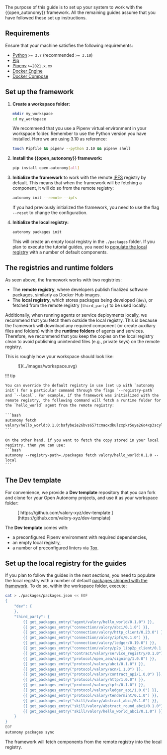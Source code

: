 The purpose of this guide is to set up your system to work with the {{open_autonomy}} framework. All the remaining guides assume that you have followed these set up instructions.

## Requirements

Ensure that your machine satisfies the following requirements:

- [Python](https://www.python.org/) `>= 3.7` (recommended `>= 3.10`)
- [Pip](https://pip.pypa.io/en/stable/installation/)
- [Pipenv](https://pipenv.pypa.io/en/latest/installation/) `>=2021.x.xx`
- [Docker Engine](https://docs.docker.com/engine/install/)
- [Docker Compose](https://docs.docker.com/compose/install/)

## Set up the framework

1. **Create a workspace folder:**

    ```bash
    mkdir my_workspace
    cd my_workspace
    ```

    We recommend that you use a Pipenv virtual environment in your workspace folder. Remember to use the Python version you have installed. Here we are using 3.10 as reference:

    ```bash
    touch Pipfile && pipenv --python 3.10 && pipenv shell
    ```

2. **Install the {{open_autonomy}} framework:**

    ```bash
    pip install open-autonomy[all]
    ```

3. **Initialize the framework** to work with the remote [IPFS](https://ipfs.io) registry by default. This means that when the framework will be fetching a component, it will do so from the remote registry:

    ```bash
    autonomy init --remote --ipfs
    ```

    If you had previously initialized the framework, you need to use the flag `--reset` to change the configuration.

4. **Initialize the local registry:**

    ```bash
    autonomy packages init
    ```

    This will create an empty local registry in the `./packages` folder. If you plan to execute the tutorial guides, you need to [populate the local registry](#set-up-the-local-registry-for-the-guides) with a number of default components.

## The registries and runtime folders

As seen above, the framework works with two registries:

* The **remote registry**, where developers publish finalized software packages, similarly as Docker Hub images.
* The **local registry**, which stores packages being developed (`dev`), or fetched from the remote registry (`third_party`) to be used locally.

Additionally, when running agents or service deployments locally, we recommend that you fetch them outside the local registry. This is because the framework will download any required component (or create auxiliary files and folders) within the **runtime folders** of agents and services. Therefore, we recommend that you keep the copies on the local registry clean to avoid publishing unintended files (e.g., private keys) on the remote registry.

This is roughly how your workspace should look like:

<figure markdown>
![](../images/workspace.svg)
</figure>

!!! tip

    You can override the default registry in use (set up with `autonomy init`) for a particular command through the flags `--registry-path` and `--local`. For example, if the framework was initialized with the remote registry, the following command will fetch a runtime folder for the `hello_world` agent from the remote registry:

    ```bash
    autonomy fetch valory/hello_world:0.1.0:bafybeie26bvs657tcmaoxdkulzxpkr5uye26o4xp3scyllnuv5yk7izbbq
    ```

    On the other hand, if you want to fetch the copy stored in your local registry, then you can use:
    ```bash
    autonomy --registry-path=./packages fetch valory/hello_world:0.1.0 --local
    ```

## The Dev template

For convenience, we provide a **Dev template** repository that you can fork and clone for your Open Autonomy projects, and use it as your workspace folder:

<figure markdown>
[ https://github.com/valory-xyz/dev-template ](https://github.com/valory-xyz/dev-template)
</figure>

The **Dev template** comes with:

* a preconfigured Pipenv environment with required dependencies,
* an empty local registry,
* a number of preconfigured linters via [Tox](https://tox.wiki/en/latest/).

## Set up the local registry for the guides

If you plan to follow the guides in the next sections, you need to populate the local registry with a number of default [packages shipped with the framework](../package_list.md). To do so, within the workspace folder, execute:

```bash
cat > ./packages/packages.json << EOF
{
    "dev": {
    },
    "third_party": {
        {{ get_packages_entry("agent/valory/hello_world/0.1.0") }},
        {{ get_packages_entry("connection/valory/abci/0.1.0") }},
        {{ get_packages_entry("connection/valory/http_client/0.23.0") }},
        {{ get_packages_entry("connection/valory/ipfs/0.1.0") }},
        {{ get_packages_entry("connection/valory/ledger/0.19.0") }},
        {{ get_packages_entry("connection/valory/p2p_libp2p_client/0.1.0") }},
        {{ get_packages_entry("contract/valory/service_registry/0.1.0") }},
        {{ get_packages_entry("protocol/open_aea/signing/1.0.0") }},
        {{ get_packages_entry("protocol/valory/abci/0.1.0") }},
        {{ get_packages_entry("protocol/valory/acn/1.1.0") }},
        {{ get_packages_entry("protocol/valory/contract_api/1.0.0") }},
        {{ get_packages_entry("protocol/valory/http/1.0.0") }},
        {{ get_packages_entry("protocol/valory/ipfs/0.1.0") }},
        {{ get_packages_entry("protocol/valory/ledger_api/1.0.0") }},
        {{ get_packages_entry("protocol/valory/tendermint/0.1.0") }},
        {{ get_packages_entry("skill/valory/abstract_abci/0.1.0") }},
        {{ get_packages_entry("skill/valory/abstract_round_abci/0.1.0") }},
        {{ get_packages_entry("skill/valory/hello_world_abci/0.1.0") }}
    }
}
EOF
autonomy packages sync
```

The framework will fetch components from the remote registry into the local registry.
